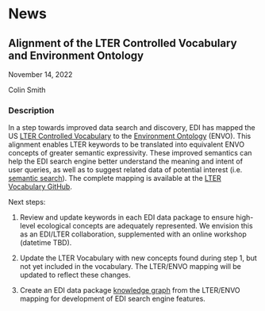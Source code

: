 # News

## Alignment of the LTER Controlled Vocabulary and Environment Ontology

November 14, 2022

Colin Smith

### Description

In a step towards improved data search and discovery, EDI has mapped the US [LTER Controlled Vocabulary](https://vocab.lternet.edu/vocab/vocab/index.php) to the [Environment Ontology](https://sites.google.com/site/environmentontology/) (ENVO). This alignment enables LTER keywords to be translated into equivalent ENVO concepts of greater semantic expressivity. These improved semantics can help the EDI search engine better understand the meaning and intent of user queries, as well as to suggest related data of potential interest (i.e. [semantic search](https://en.wikipedia.org/wiki/Semantic_search)). The complete mapping is available at the [LTER Vocabulary GitHub](https://github.com/lter/vocab/tree/master/sssom).

Next steps:

1. Review and update keywords in each EDI data package to ensure high-level ecological concepts are adequately represented. We envision this as an EDI/LTER collaboration, supplemented with an online workshop (datetime TBD).

2. Update the LTER Vocabulary with new concepts found during step 1, but not yet included in the vocabulary. The LTER/ENVO mapping will be updated to reflect these changes.

3. Create an EDI data package [knowledge graph](https://en.wikipedia.org/wiki/Knowledge_graph) from the LTER/ENVO mapping for development of EDI search engine features.



<!-- News -->